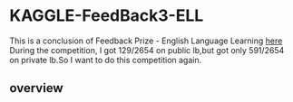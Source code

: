 # KAGGLE-FeedBack3-ELL
This is a conclusion of Feedback Prize - English Language Learning [here](https://www.kaggle.com/competitions/feedback-prize-english-language-learning)
During the competition, I got 129/2654 on public lb,but got only 591/2654 on private lb.So I want to do this competition again.
## overview

